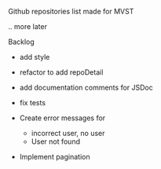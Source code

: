 Github repositories list made for MVST

.. more later

Backlog

- add style
- refactor to add repoDetail
- add documentation comments for JSDoc
- fix tests

- Create error messages for

  - incorrect user, no user
  - User not found

- Implement pagination
